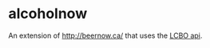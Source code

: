 # alcoholnow

An extension of http://beernow.ca/ that uses the <a href="https://lcboapi.com/">LCBO api</a>.
